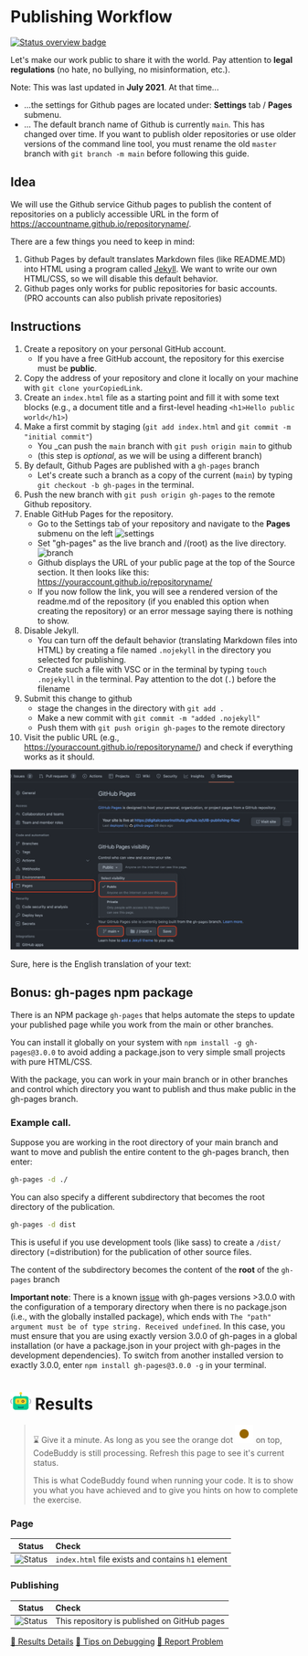 # Publishing Workflow
[![Status overview badge](../../blob/badges/.github/badges/main/badge.svg)](#-results)


Let's make our work public to share it with the world. Pay attention to **legal regulations** (no hate, no bullying, no misinformation, etc.).

Note: This was last updated in **July 2021**. At that time...

* ...the settings for Github pages are located under: **Settings** tab / **Pages** submenu.
* ... The default branch name of Github is currently `main`. This has changed over time. If you want to publish older repositories or use older versions of the command line tool, you must rename the old `master` branch with `git branch -m main` before following this guide.

## Idea

We will use the Github service Github pages to publish the content of repositories on a publicly accessible URL in the form of https://accountname.github.io/repositoryname/.

There are a few things you need to keep in mind:

1. Github Pages by default translates Markdown files (like README.MD) into HTML using a program called [Jekyll](https://jekyllrb.com/). We want to write our own HTML/CSS, so we will disable this default behavior.
2. Github pages only works for public repositories for basic accounts. (PRO accounts can also publish private repositories)

## Instructions

1. Create a repository on your personal GitHub account.
    * If you have a free GitHub account, the repository for this exercise must be **public**.
2. Copy the address of your repository and clone it locally on your machine with `git clone yourCopiedLink`.
3. Create an `index.html` file as a starting point and fill it with some text blocks (e.g., a document title and a first-level heading `<h1>Hello public world</h1>`)
4. Make a first commit by staging (`git add index.html` and `git commit -m "initial commit"`)
    * You _can push the `main` branch with `git push origin main` to github
    * (this step is _optional_, as we will be using a different branch)
5. By default, Github Pages are published with a `gh-pages` branch
    * Let's create such a branch as a copy of the current (`main`) by typing `git checkout -b gh-pages` in the terminal.    
6. Push the new branch with `git push origin gh-pages` to the remote Github repository.
7. Enable GitHub Pages for the repository.
    * Go to the Settings tab of your repository and navigate to the **Pages** submenu on the left ![settings](settings-pages.jpg)
    * Set "gh-pages" as the live branch and /(root) as the live directory. ![branch](settings-select-branch.jpg)
    * Github displays the URL of your public page at the top of the Source section. It then looks like this: https://youraccount.github.io/repositoryname/
    * If you now follow the link, you will see a rendered version of the readme.md of the repository (if you enabled this option when creating the repository) or an error message saying there is nothing to show.
8. Disable Jekyll.
    * You can turn off the default behavior (translating Markdown files into HTML) by creating a file named `.nojekyll` in the directory you selected for publishing.
    * Create such a file with VSC or in the terminal by typing `touch .nojekyll` in the terminal. Pay attention to the dot (`.`) before the filename
9. Submit this change to github
    * stage the changes in the directory with `git add .`
    * Make a new commit with `git commit -m "added .nojekyll"`
    * Push them with `git push origin gh-pages` to the remote directory
10. Visit the public URL (e.g., https://youraccount.github.io/repositoryname/) and check if everything works as it should.

![settings](settings-pages.png)

Sure, here is the English translation of your text:

## Bonus: gh-pages npm package

There is an NPM package `gh-pages` that helps automate the steps to update your published page while you work from the main or other branches.

You can install it globally on your system with `npm install -g gh-pages@3.0.0` to avoid adding a package.json to very simple small projects with pure HTML/CSS.

With the package, you can work in your main branch or in other branches and control which directory you want to publish and thus make public in the gh-pages branch.

### Example call.

Suppose you are working in the root directory of your main branch and want to move and publish the entire content to the gh-pages branch, then enter:

```bash
gh-pages -d ./
```

You can also specify a different subdirectory that becomes the root directory of the publication.

```bash
gh-pages -d dist
```

This is useful if you use development tools (like sass) to create a `/dist/` directory (=distribution) for the publication of other source files.

The content of the subdirectory becomes the content of the **root** of the `gh-pages` branch

**Important note**:
There is a known [issue](https://github.com/tschaub/gh-pages/issues/354) with gh-pages versions >3.0.0 with the configuration of a temporary directory when there is no package.json (i.e., with the globally installed package), which ends with `The "path" argument must be of type string. Received undefined`. In this case, you must ensure that you are using exactly version 3.0.0 of gh-pages in a global installation (or have a package.json in your project with gh-pages in the development dependencies). To switch from another installed version to exactly 3.0.0, enter `npm install gh-pages@3.0.0 -g` in your terminal.

[//]: # (autograding info start)
# <img src="https://github.com/DCI-EdTech/autograding-setup/raw/main/assets/bot-large.svg" alt="" data-canonical-src="https://github.com/DCI-EdTech/autograding-setup/raw/main/assets/bot-large.svg" height="31" /> Results
> ⌛ Give it a minute. As long as you see the orange dot ![processing](https://raw.githubusercontent.com/DCI-EdTech/autograding-setup/main/assets/processing.svg) on top, CodeBuddy is still processing. Refresh this page to see it's current status.
>
> This is what CodeBuddy found when running your code. It is to show you what you have achieved and to give you hints on how to complete the exercise.


### Page

|                 Status                  | Check                                                                                    |
| :-------------------------------------: | :--------------------------------------------------------------------------------------- |
| ![Status](../../blob/badges/.github/badges/main/status0.svg) | `index.html` file exists and contains `h1` element |

### Publishing

|                 Status                  | Check                                                                                    |
| :-------------------------------------: | :--------------------------------------------------------------------------------------- |
| ![Status](../../blob/badges/.github/badges/main/status1.svg) | This repository is published on GitHub pages |



[🔬 Results Details](../../actions)
[🐞 Tips on Debugging](https://github.com/DCI-EdTech/autograding-setup/wiki/How-to-work-with-CodeBuddy)
[📢 Report Problem](https://docs.google.com/forms/d/e/1FAIpQLSfS8wPh6bCMTLF2wmjiE5_UhPiOEnubEwwPLN_M8zTCjx5qbg/viewform?usp=pp_url&entry.652569746=UIB-publishing-flow)


[//]: # (autograding info end)